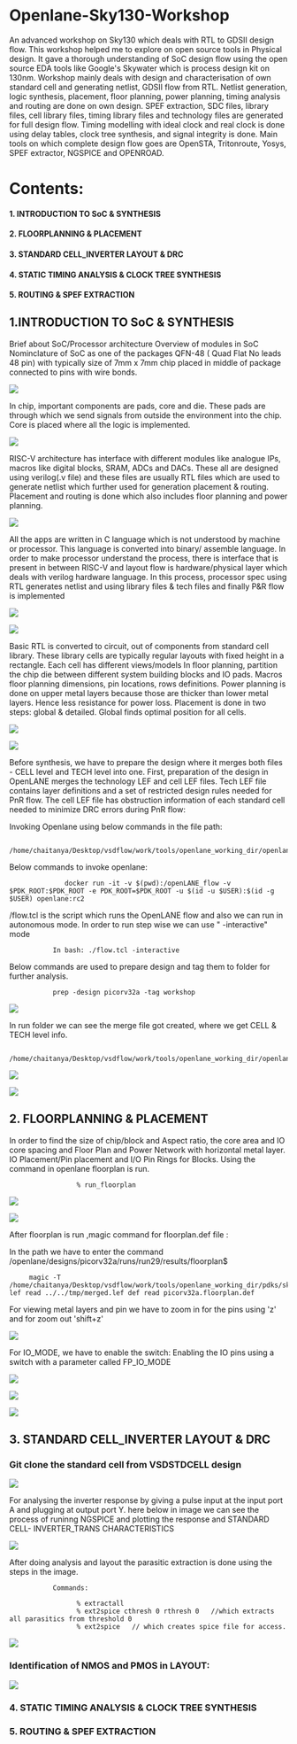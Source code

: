 # Openlane-Sky130-Workshop
An advanced workshop on Sky130 which deals with RTL to GDSII design flow. This workshop helped me to explore on open source tools in Physical design. It gave a thorough understanding of SoC design flow using the open source EDA tools like Google's Skywater which is process design kit on 130nm. Workshop mainly deals with design and characterisation of own standard cell and generating netlist, GDSII flow from RTL. Netlist generation, logic synthesis, placement, floor planning, power planning, timing analysis and routing are done on own design. SPEF extraction, SDC files, library files, cell library files, timing library files and technology files are generated for full design flow. Timing modelling with ideal clock and real clock is done using delay tables, clock tree synthesis,  and signal integrity  is done. Main tools on which complete design flow goes are  OpenSTA, Tritonroute, Yosys, SPEF extractor, NGSPICE and OPENROAD. 

   # Contents:
   #### 1. INTRODUCTION TO SoC & SYNTHESIS
   #### 2. FLOORPLANNING & PLACEMENT 
   #### 3. STANDARD CELL_INVERTER LAYOUT & DRC
   #### 4. STATIC TIMING ANALYSIS & CLOCK TREE SYNTHESIS
   #### 5. ROUTING & SPEF EXTRACTION


## 1.INTRODUCTION TO SoC & SYNTHESIS
   Brief about SoC/Processor architecture
   Overview of modules in SoC
   Nominclature of SoC as one of the packages QFN-48 ( Quad Flat No leads 48 pin) with typically size of 7mm x 7mm chip placed in middle of package connected to pins with wire bonds.
 
 ![](Snippets/2CHIP.bmp)
 
   In chip, important components are pads, core and die. These pads are through which we send signals from outside the environment into the chip. Core is placed where all the logic is implemented.
   
![](Snippets/3core.bmp)

   
   RISC-V architecture has interface with different modules like analogue IPs, macros like digital blocks, SRAM, ADCs and DACs. These all are designed using verilog(.v file) and these files are usually RTL files which are used to generate netlist which further used for generation placement & routing. Placement and routing is done which also includes floor planning and power planning.
   
  ![](Snippets/4risc-v.bmp)
  
  All the apps are written in C language which is not understood by machine or processor. This language is converted into binary/ assemble language. In order to make processor understand the process, there is interface that is present in between RISC-V and layout flow is hardware/physical layer which deals with verilog hardware language. In this process, processor spec using RTL generates netlist and using library files & tech files and finally P&R flow is implemented
  
 ![](Snippets/6software.jpg)
 
 ![](Snippets/7HARDWAREDESCR.jpg)
 
 
   Basic RTL is converted to circuit, out of components from standard cell library. These library cells are typically regular layouts with fixed height in a rectangle. Each cell has different views/models
   In floor planning, partition the chip die between different system building blocks and IO pads. Macros floor planning dimensions, pin locations, rows definitions. Power planning is done on upper metal layers because those are thicker than lower metal layers. Hence less resistance for power loss. 
   Placement is done in two steps: global & detailed.  Global finds optimal position for all cells.
   
   
 ![](Snippets/9RTL2GDSII.jpg)
 
 ![](Snippets/10power_planning.jpg)
 
   Before synthesis, we have to prepare the design where it merges both files - CELL level and TECH level into one.
   First, preparation of the design in OpenLANE merges the technology LEF and cell LEF files. Tech LEF file contains layer definitions and a set of restricted design rules needed for PnR flow. The cell LEF  file has obstruction information of each standard cell needed to minimize DRC errors during PnR flow:
   
  Invoking Openlane using below commands in the file path:
               
               /home/chaitanya/Desktop/vsdflow/work/tools/openlane_working_dir/openlane/
               
   Below commands to invoke openlane:
   
                  docker run -it -v $(pwd):/openLANE_flow -v $PDK_ROOT:$PDK_ROOT -e PDK_ROOT=$PDK_ROOT -u $(id -u $USER):$(id -g $USER) openlane:rc2
                  
   /flow.tcl is the script which runs the OpenLANE flow and also we can run in autonomous mode. In order to run step wise we can use " -interactive" mode
   
               In bash: ./flow.tcl -interactive
               
   Below commands are used to prepare design and tag them to folder for further analysis.
   
               prep -design picorv32a -tag workshop
               
 
 ![](Snippets/Day1flow_tcl.png)
 
 
 In run folder we can see the merge file got created, where we get CELL & TECH level info.
 
               /home/chaitanya/Desktop/vsdflow/work/tools/openlane_working_dir/openlane/designs/picorv32a/runs/run29_1
 

 ![](Snippets/Day1Synthesis.png)
 
 ![](Snippets/Day1Synthesis_1.png)


## 2. FLOORPLANNING & PLACEMENT 

In order to find the size of chip/block and Aspect ratio, the core area and IO core spacing and Floor Plan and Power Network with horizontal metal layer. IO Placement/Pin placement and I/O Pin Rings for Blocks. Using the command in openlane floorplan is run.

                     % run_floorplan

![](Snippets/Day2_floorplan.png)

![](Snippets/Day2_Floorplan_Area.png)

After floorplan is run ,magic command for floorplan.def file :
               
In the path we have to enter the command /openlane/designs/picorv32a/runs/run29/results/floorplan$ 
         
         magic -T /home/chaitanya/Desktop/vsdflow/work/tools/openlane_working_dir/pdks/sky130A/libs.tech/magic/sky130A.tech lef read ../../tmp/merged.lef def read picorv32a.floorplan.def
         
 For viewing metal layers and pin we have to zoom in for the pins using  'z' and for zoom out 'shift+z'


![](Snippets/Day2_Floorplan_Vmetal.png)


For IO_MODE, we have to enable the switch: Enabling the IO pins using a switch with a parameter called  FP_IO_MODE

![](Snippets/DAY3_FLOORPLAN_IO_MODE_2.png)

![](Snippets/Day2_Floorplan_HMetal.png)

![](Snippets/Day2_Floorplan_STDCELL.png)


## 3. STANDARD CELL_INVERTER LAYOUT & DRC

   ### Git clone the standard cell from VSDSTDCELL design
   
   
![](Snippets/DAY3_INV_LAYOUT_1.png)

  
  For analysing the inverter response by giving a pulse input at the input port A and plugging at output port Y.
 here below in image we can see the process of runinng NGSPICE and plotting the response and STANDARD CELL- INVERTER_TRANS CHARACTERISTICS
   
![](Snippets/DAY3_INV_RUN_PLOT.png)

After doing analysis and layout the parasitic extraction is done using the steps in the image.

               Commands:
               
                     % extractall
                     % ext2spice cthresh 0 rthresh 0   //which extracts all parasitics from threshold 0
                     % ext2spice   // which creates spice file for access.

![](Snippets/DAY3_INV_SPICE_EXTRACTION.png)


  ### Identification of NMOS and PMOS in LAYOUT:
  
  ![](Snippets/DAY3_INV_LAYOUT_1.png)

 
   
 
 
 
 
 
 ### 4. STATIC TIMING ANALYSIS & CLOCK TREE SYNTHESIS
 
 
 
 
 
 
 ### 5. ROUTING & SPEF EXTRACTION
